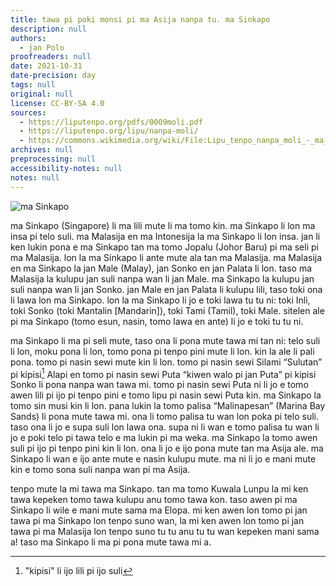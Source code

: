 ```yaml
---
title: tawa pi poki monsi pi ma Asija nanpa tu. ma Sinkapo
description: null
authors:
  - jan Polo
proofreaders: null
date: 2021-10-31
date-precision: day
tags: null
original: null
license: CC-BY-SA 4.0
sources:
  - https://liputenpo.org/pdfs/0009moli.pdf
  - https://liputenpo.org/lipu/nanpa-moli/
  - https://commons.wikimedia.org/wiki/File:Lipu_tenpo_nanpa_moli_-_ma_Sinkapo.png
archives: null
preprocessing: null
accessibility-notes: null
notes: null
---
```


![ma Sinkapo](https://upload.wikimedia.org/wikipedia/commons/7/7d/Lipu_tenpo_nanpa_moli_-_ma_Sinkapo.png)

ma Sinkapo (Singapore) li ma lili mute li ma tomo kin. ma Sinkapo li lon ma insa pi telo suli. ma Malasija en ma Intonesija la ma Sinkapo li lon insa. jan li ken lukin pona e ma Sinkapo tan ma tomo Jopalu (Johor Baru) pi ma seli pi ma Malasija. lon la ma Sinkapo li ante mute ala tan ma Malasija. ma Malasija en ma Sinkapo la jan Male (Malay), jan Sonko en jan Palata li lon. taso ma Malasija la kulupu jan suli nanpa wan li jan Male. ma Sinkapo la kulupu jan suli nanpa wan li jan Sonko. jan Male en jan Palata li kulupu lili, taso toki ona li lawa lon ma Sinkapo. lon la ma Sinkapo li jo e toki lawa tu tu ni: toki Inli, toki Sonko (toki Mantalin [Mandarin]), toki Tami (Tamil), toki Male. sitelen ale pi ma Sinkapo (tomo esun, nasin, tomo lawa en ante) li jo e toki tu tu ni.

ma Sinkapo li ma pi seli mute, taso ona li pona mute tawa mi tan ni: telo suli li lon, moku pona li lon, tomo pona pi tenpo pini mute li lon. kin la ale li pali pona. tomo pi nasin sewi mute kin li lon. tomo pi nasin sewi Silami “Sulutan” pi kipisi[^1] Alapi en tomo pi nasin sewi Puta “kiwen walo pi jan Puta” pi kipisi Sonko li pona nanpa wan tawa mi. tomo pi nasin sewi Puta ni li jo e tomo awen lili pi ijo pi tenpo pini e tomo lipu pi nasin sewi Puta kin. ma Sinkapo la tomo sin musi kin li lon. pana lukin la tomo palisa “Malinapesan” (Marina Bay Sands) li pona mute tawa mi. ona li tomo palisa tu wan lon poka pi telo suli. taso ona li jo e supa suli lon lawa ona. supa ni li wan e tomo palisa tu wan li jo e poki telo pi tawa telo e ma lukin pi ma weka. ma Sinkapo la tomo awen suli pi ijo pi tenpo pini kin li lon. ona li jo e ijo pona mute tan ma Asija ale. ma Sinkapo li wan e ijo ante mute e nasin kulupu mute. ma ni li jo e mani mute kin e tomo sona suli nanpa wan pi ma Asija.

[^1]: "kipisi" li ijo lili pi ijo suli

tenpo mute la mi tawa ma Sinkapo. tan ma tomo Kuwala Lunpu la mi ken tawa kepeken tomo tawa kulupu anu tomo tawa kon. taso awen pi ma Sinkapo li wile e mani mute sama ma Elopa. mi ken awen lon tomo pi jan tawa pi ma Sinkapo lon tenpo suno wan, la mi ken awen lon tomo pi jan tawa pi ma Malasija lon tenpo suno tu tu anu tu tu wan kepeken mani sama a! taso ma Sinkapo li ma pi pona mute tawa mi a.